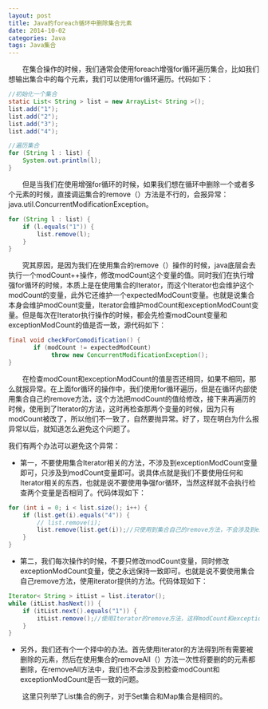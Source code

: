 ```yaml
---
layout: post
title: Java的foreach循环中删除集合元素
date: 2014-10-02
categories: Java
tags: Java集合
---
```


　　在集合操作的时候，我们通常会使用foreach增强for循环遍历集合，比如我们想输出集合中的每个元素，我们可以使用for循环遍历。代码如下：

```java
​//初始化一个集合
static List< String > list = new ArrayList< String >();
list.add("1");
list.add("2");
list.add("3");
list.add("4");

​//遍历集合
for (String l : list) {
	System.out.println(l);
}
```

　　但是当我们在使用增强for循环的时候，如果我们想在循环中删除一个或者多个元素的时候，直接调运集合的remove（）方法是不行的，会报异常：java.util.ConcurrentModificationException。

```java
for (String l : list) {
	if (l.equals("1")) {
		list.remove(l);
	}
}
```

　　究其原因，是因为我们在使用集合的remove（）操作的时候，java底层会去执行一个modCount++操作，修改modCount这个变量的值。同时我们在执行增强for循环的时候，本质上是在使用集合的Iterator，而这个Iterator也会维护这个modCount的变量，此外它还维护一个expectedModCount变量。也就是说集合本身会维护modCount变量，Iterator会维护modCount和exceptionModCount变量。但是每次在Iterator执行操作的时候，都会先检查modCount变量和exceptionModCount的值是否一致，源代码如下：

```java
final void checkForComodification() {
       if (modCount != expectedModCount)
            throw new ConcurrentModificationException();
}
```

　　在检查modCount和exceptionModCount的值是否还相同，如果不相同，那么就报异常。在上面for循环的操作中，我们使用for循环遍历，但是在循环内部使用集合自己的remove方法，这个方法把modCount的值给修改，接下来再遍历的时候，使用到了Iterator的方法，这时再检查那两个变量的时候，因为只有modCount被改了，所以他们不一致了，自然要抛异常。好了，现在明白为什么报异常以后，就知道怎么避免这个问题了。

我们有两个办法可以避免这个异常：

- 第一，不要使用集合Iterator相关的方法，不涉及到exceptionModCount变量即可，只涉及到modCount变量即可。说具体点就是我们不要使用任何和Iterator相关的东西，也就是说不要使用争强for循环，当然这样就不会执行检查两个变量是否相同了。代码体现如下：

```java
for (int i = 0; i < list.size(); i++) {
	if (list.get(i).equals("4")) {
		// list.remove(i);
		list.remove(list.get(i));//只使用到集合自己的remove方法，不会涉及到exceptionModCount
	}
}
```

- 第二，我们每次操作的时候，不要只修改modCount变量，同时修改exceptionModCount变量，使之永远保持一致即可。也就是说不要使用集合自己remove方法，使用iterator提供的方法。代码体现如下：

```java
Iterator< String > itList = list.iterator();
while (itList.hasNext()) {
	if (itList.next().equals("1")) {
		itList.remove();//使用Iterator的remove方法，这样modCount和exceptionModCount永远是一致的
	}
}
```

- 另外，我们还有个一个择中的办法。首先使用iterator的方法得到所有需要被删除的元素，然后在使用集合的removeAll（）方法一次性将要删的的元素都删除，在removeAll方法中，我们也不会涉及到检查modCount和exceptionModCount是否一致的问题。

　　这里只列举了List集合的例子，对于Set集合和Map集合是相同的。

​
